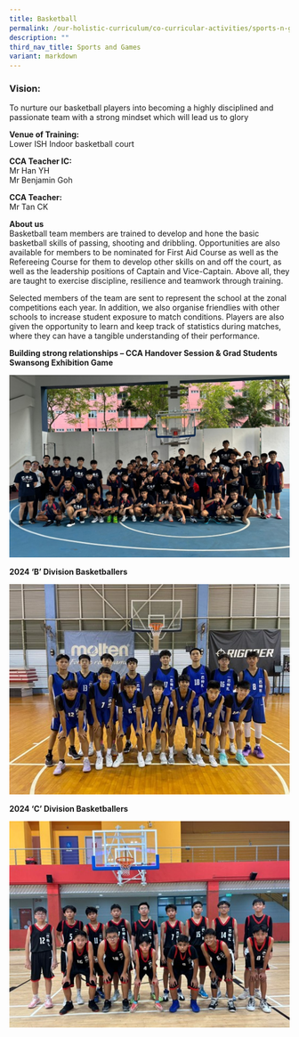 ```yaml
---
title: Basketball
permalink: /our-holistic-curriculum/co-curricular-activities/sports-n-games/basketball/
description: ""
third_nav_title: Sports and Games
variant: markdown
---
```

### Vision:
To nurture our basketball players into becoming a highly disciplined and passionate team with a strong mindset which will lead us to glory

**Venue of Training:** <br>
Lower ISH Indoor basketball court

**CCA Teacher IC:** <br>
Mr Han YH<br>
Mr Benjamin Goh

**CCA Teacher:** <br>
Mr Tan CK

**About us** <br>
Basketball team members are trained to develop and hone the basic basketball skills of passing, shooting and dribbling. Opportunities are also available for members to be nominated for First Aid Course as well as the Refereeing Course for them to develop other skills on and off the court, as well as the leadership positions of Captain and Vice-Captain. Above all, they are taught to exercise discipline, resilience and teamwork through training.

Selected members of the team are sent to represent the school at the zonal competitions each year. In addition, we also organise friendlies with other schools to increase student exposure to match conditions. Players are also given the opportunity to learn and keep track of statistics during matches, where they can have a tangible understanding of their performance.

     
**Building strong relationships – CCA Handover Session &amp; Grad Students Swansong Exhibition Game**

![](/images/Picture1.jpg)

**2024 ‘B’ Division Basketballers**

![](/images/Picture2.jpg)
  

**2024 ‘C’ Division Basketballers**

![](/images/Picture3.jpg)